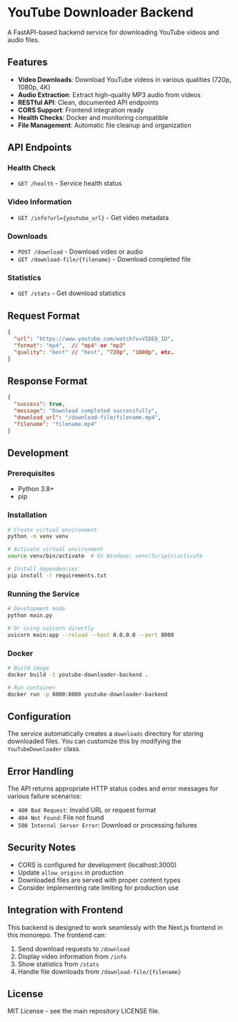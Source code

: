 # YouTube Downloader Backend

A FastAPI-based backend service for downloading YouTube videos and audio files.

## Features

- **Video Downloads**: Download YouTube videos in various qualities (720p, 1080p, 4K)
- **Audio Extraction**: Extract high-quality MP3 audio from videos
- **RESTful API**: Clean, documented API endpoints
- **CORS Support**: Frontend integration ready
- **Health Checks**: Docker and monitoring compatible
- **File Management**: Automatic file cleanup and organization

## API Endpoints

### Health Check
- `GET /health` - Service health status

### Video Information
- `GET /info?url={youtube_url}` - Get video metadata

### Downloads
- `POST /download` - Download video or audio
- `GET /download-file/{filename}` - Download completed file

### Statistics
- `GET /stats` - Get download statistics

## Request Format

```json
{
  "url": "https://www.youtube.com/watch?v=VIDEO_ID",
  "format": "mp4",  // "mp4" or "mp3"
  "quality": "best" // "best", "720p", "1080p", etc.
}
```

## Response Format

```json
{
  "success": true,
  "message": "Download completed successfully",
  "download_url": "/download-file/filename.mp4",
  "filename": "filename.mp4"
}
```

## Development

### Prerequisites
- Python 3.8+
- pip

### Installation
```bash
# Create virtual environment
python -m venv venv

# Activate virtual environment
source venv/bin/activate  # On Windows: venv\Scripts\activate

# Install dependencies
pip install -r requirements.txt
```

### Running the Service
```bash
# Development mode
python main.py

# Or using uvicorn directly
uvicorn main:app --reload --host 0.0.0.0 --port 8000
```

### Docker
```bash
# Build image
docker build -t youtube-downloader-backend .

# Run container
docker run -p 8000:8000 youtube-downloader-backend
```

## Configuration

The service automatically creates a `downloads` directory for storing downloaded files. You can customize this by modifying the `YouTubeDownloader` class.

## Error Handling

The API returns appropriate HTTP status codes and error messages for various failure scenarios:

- `400 Bad Request`: Invalid URL or request format
- `404 Not Found`: File not found
- `500 Internal Server Error`: Download or processing failures

## Security Notes

- CORS is configured for development (localhost:3000)
- Update `allow_origins` in production
- Downloaded files are served with proper content types
- Consider implementing rate limiting for production use

## Integration with Frontend

This backend is designed to work seamlessly with the Next.js frontend in this monorepo. The frontend can:

1. Send download requests to `/download`
2. Display video information from `/info`
3. Show statistics from `/stats`
4. Handle file downloads from `/download-file/{filename}`

## License

MIT License - see the main repository LICENSE file. 